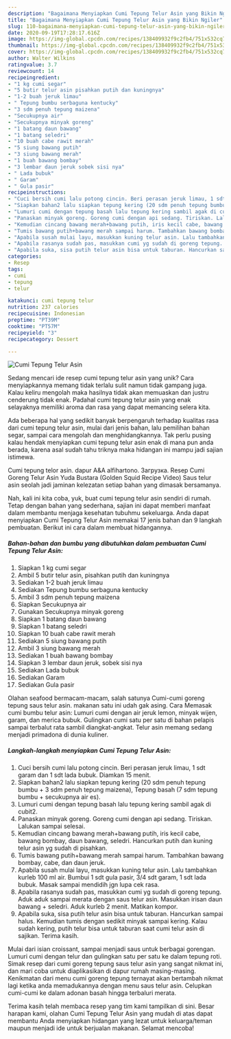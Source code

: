```yaml
---
description: "Bagaimana Menyiapkan Cumi Tepung Telur Asin yang Bikin Ngiler"
title: "Bagaimana Menyiapkan Cumi Tepung Telur Asin yang Bikin Ngiler"
slug: 110-bagaimana-menyiapkan-cumi-tepung-telur-asin-yang-bikin-ngiler
date: 2020-09-19T17:28:17.616Z
image: https://img-global.cpcdn.com/recipes/138409932f9c2fb4/751x532cq70/cumi-tepung-telur-asin-foto-resep-utama.jpg
thumbnail: https://img-global.cpcdn.com/recipes/138409932f9c2fb4/751x532cq70/cumi-tepung-telur-asin-foto-resep-utama.jpg
cover: https://img-global.cpcdn.com/recipes/138409932f9c2fb4/751x532cq70/cumi-tepung-telur-asin-foto-resep-utama.jpg
author: Walter Wilkins
ratingvalue: 3.7
reviewcount: 14
recipeingredient:
- "1 kg cumi segar"
- "5 butir telur asin pisahkan putih dan kuningnya"
- "1-2 buah jeruk limau"
- " Tepung bumbu serbaguna kentucky"
- "3 sdm penuh tepung maizena"
- "Secukupnya air"
- "Secukupnya minyak goreng"
- "1 batang daun bawang"
- "1 batang seledri"
- "10 buah cabe rawit merah"
- "5 siung bawang putih"
- "3 siung bawang merah"
- "1 buah bawang bombay"
- "3 lembar daun jeruk sobek sisi nya"
- " Lada bubuk"
- " Garam"
- " Gula pasir"
recipeinstructions:
- "Cuci bersih cumi lalu potong cincin. Beri perasan jeruk limau, 1 sdt garam dan 1 sdt lada bubuk. Diamkan 15 menit."
- "Siapkan bahan2 lalu siapkan tepung kering (20 sdm penuh tepung bumbu + 3 sdm penuh tepung maizena), Tepung basah (7 sdm tepung bumbu + secukupnya air es)."
- "Lumuri cumi dengan tepung basah lalu tepung kering sambil agak di cubit2."
- "Panaskan minyak goreng. Goreng cumi dengan api sedang. Tiriskan. Lalukan sampai selesai."
- "Kemudian cincang bawang merah+bawang putih, iris kecil cabe, bawang bombay, daun bawang, seledri. Hancurkan putih dan kuning telur asin yg sudah di pisahkan."
- "Tumis bawang putih+bawang merah sampai harum. Tambahkan bawang bombay, cabe, dan daun jeruk."
- "Apabila susah mulai layu, masukkan kuning telur asin. Lalu tambahkan kurleb 100 ml air. Bumbui 1 sdt gula pasir, 3/4 sdt garam, 1 sdt lada bubuk. Masak sampai mendidih jgn lupa cek rasa."
- "Apabila rasanya sudah pas, masukkan cumi yg sudah di goreng tepung. Aduk aduk sampai merata dengan saus telur asin. Masukkan irisan daun bawang + seledri. Aduk kurleb 2 menit. Matikan kompor."
- "Apabila suka, sisa putih telur asin bisa untuk taburan. Hancurkan sampai halus. Kemudian tumis dengan sedikit minyak sampai kering. Kalau sudah kering, putih telur bisa untuk taburan saat cumi telur asin di sajikan. Terima kasih."
categories:
- Resep
tags:
- cumi
- tepung
- telur

katakunci: cumi tepung telur 
nutrition: 237 calories
recipecuisine: Indonesian
preptime: "PT39M"
cooktime: "PT57M"
recipeyield: "3"
recipecategory: Dessert

---
```



![Cumi Tepung Telur Asin](https://img-global.cpcdn.com/recipes/138409932f9c2fb4/751x532cq70/cumi-tepung-telur-asin-foto-resep-utama.jpg)

Sedang mencari ide resep cumi tepung telur asin yang unik? Cara menyiapkannya memang tidak terlalu sulit namun tidak gampang juga. Kalau keliru mengolah maka hasilnya tidak akan memuaskan dan justru cenderung tidak enak. Padahal cumi tepung telur asin yang enak selayaknya memiliki aroma dan rasa yang dapat memancing selera kita.

Ada beberapa hal yang sedikit banyak berpengaruh terhadap kualitas rasa dari cumi tepung telur asin, mulai dari jenis bahan, lalu pemilihan bahan segar, sampai cara mengolah dan menghidangkannya. Tak perlu pusing kalau hendak menyiapkan cumi tepung telur asin enak di mana pun anda berada, karena asal sudah tahu triknya maka hidangan ini mampu jadi sajian istimewa.

Cumi tepung telor asin. dapur A&amp;A alfihartono. Загрузка. Resep Cumi Goreng Telur Asin Yuda Bustara (Golden Squid Recipe Video) Saus telur asin seolah jadi jaminan kelezatan setiap bahan yang dimasak bersamanya.


Nah, kali ini kita coba, yuk, buat cumi tepung telur asin sendiri di rumah. Tetap dengan bahan yang sederhana, sajian ini dapat memberi manfaat dalam membantu menjaga kesehatan tubuhmu sekeluarga. Anda dapat menyiapkan Cumi Tepung Telur Asin memakai 17 jenis bahan dan 9 langkah pembuatan. Berikut ini cara dalam membuat hidangannya.

<!--inarticleads1-->

##### Bahan-bahan dan bumbu yang dibutuhkan dalam pembuatan Cumi Tepung Telur Asin:

1. Siapkan 1 kg cumi segar
1. Ambil 5 butir telur asin, pisahkan putih dan kuningnya
1. Sediakan 1-2 buah jeruk limau
1. Sediakan  Tepung bumbu serbaguna kentucky
1. Ambil 3 sdm penuh tepung maizena
1. Siapkan Secukupnya air
1. Gunakan Secukupnya minyak goreng
1. Siapkan 1 batang daun bawang
1. Siapkan 1 batang seledri
1. Siapkan 10 buah cabe rawit merah
1. Sediakan 5 siung bawang putih
1. Ambil 3 siung bawang merah
1. Sediakan 1 buah bawang bombay
1. Siapkan 3 lembar daun jeruk, sobek sisi nya
1. Sediakan  Lada bubuk
1. Sediakan  Garam
1. Sediakan  Gula pasir


Olahan seafood bermacam-macam, salah satunya Cumi-cumi goreng tepung saus telur asin. makanan satu ini udah gak asing. Cara Memasak cumi bumbu telur asin: Lumuri cumi dengan air jeruk lemon, minyak wijen, garam, dan merica bubuk. Gulingkan cumi satu per satu di bahan pelapis sampai terbalut rata sambil diangkat-angkat. Telur asin memang sedang menjadi primadona di dunia kuliner. 

<!--inarticleads2-->

##### Langkah-langkah menyiapkan Cumi Tepung Telur Asin:

1. Cuci bersih cumi lalu potong cincin. Beri perasan jeruk limau, 1 sdt garam dan 1 sdt lada bubuk. Diamkan 15 menit.
1. Siapkan bahan2 lalu siapkan tepung kering (20 sdm penuh tepung bumbu + 3 sdm penuh tepung maizena), Tepung basah (7 sdm tepung bumbu + secukupnya air es).
1. Lumuri cumi dengan tepung basah lalu tepung kering sambil agak di cubit2.
1. Panaskan minyak goreng. Goreng cumi dengan api sedang. Tiriskan. Lalukan sampai selesai.
1. Kemudian cincang bawang merah+bawang putih, iris kecil cabe, bawang bombay, daun bawang, seledri. Hancurkan putih dan kuning telur asin yg sudah di pisahkan.
1. Tumis bawang putih+bawang merah sampai harum. Tambahkan bawang bombay, cabe, dan daun jeruk.
1. Apabila susah mulai layu, masukkan kuning telur asin. Lalu tambahkan kurleb 100 ml air. Bumbui 1 sdt gula pasir, 3/4 sdt garam, 1 sdt lada bubuk. Masak sampai mendidih jgn lupa cek rasa.
1. Apabila rasanya sudah pas, masukkan cumi yg sudah di goreng tepung. Aduk aduk sampai merata dengan saus telur asin. Masukkan irisan daun bawang + seledri. Aduk kurleb 2 menit. Matikan kompor.
1. Apabila suka, sisa putih telur asin bisa untuk taburan. Hancurkan sampai halus. Kemudian tumis dengan sedikit minyak sampai kering. Kalau sudah kering, putih telur bisa untuk taburan saat cumi telur asin di sajikan. Terima kasih.


Mulai dari isian croissant, sampai menjadi saus untuk berbagai gorengan. Lumuri cumi dengan telur dan gulingkan satu per satu ke dalam tepung roti. Simak resep dari cumi goreng tepung saus telur asin yang sangat nikmat ini, dan mari coba untuk diaplikasikan di dapur rumah masing-masing. Kenikmatan dari menu cumi goreng tepung ternayat akan bertambah nikmat lagi ketika anda memadukannya dengan menu saus telur asin. Celupkan cumi-cumi ke dalam adonan basah hingga terbaluri merata. 

Terima kasih telah membaca resep yang tim kami tampilkan di sini. Besar harapan kami, olahan Cumi Tepung Telur Asin yang mudah di atas dapat membantu Anda menyiapkan hidangan yang lezat untuk keluarga/teman maupun menjadi ide untuk berjualan makanan. Selamat mencoba!

